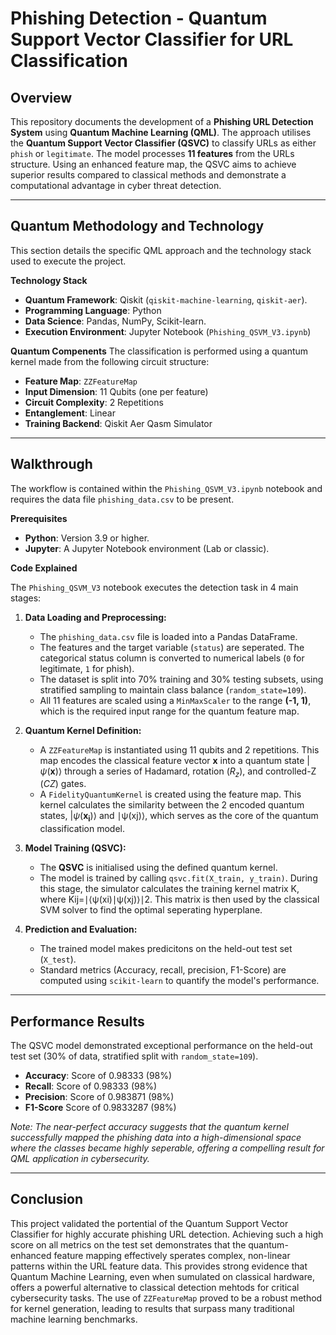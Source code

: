 # Phishing Detection - Quantum Support Vector Classifier for URL Classification
## Overview
This repository documents the development of a **Phishing URL Detection System** using **Quantum Machine Learning (QML)**. The approach utilises the **Quantum Support Vector Classifier (QSVC)** to classify URLs as either `phish` or `legitimate`.
The model processes **11 features** from the URLs structure. Using an enhanced feature map, the QSVC aims to achieve superior results compared to classical methods and demonstrate a computational advantage in cyber threat detection.
***
## Quantum Methodology and Technology
This section details the specific QML approach and the technology stack used to execute the project.

**Technology Stack**
* **Quantum Framework**: Qiskit (`qiskit-machine-learning`, `qiskit-aer`).
* **Programming Language**: Python
* **Data Science**: Pandas, NumPy, Scikit-learn.
* **Execution Environment**: Jupyter Notebook (`Phishing_QSVM_V3.ipynb`)

**Quantum Compenents**
The classification is performed using a quantum kernel made from the following circuit structure:
* **Feature Map**: `ZZFeatureMap`
* **Input Dimension**: 11 Qubits (one per feature)
* **Circuit Complexity**: 2 Repetitions
* **Entanglement**: Linear
* **Training Backend**: Qiskit Aer Qasm Simulator
***
## Walkthrough
The workflow is contained within the `Phishing_QSVM_V3.ipynb` notebook and requires the data file `phishing_data.csv` to be present.

**Prerequisites**
* **Python**: Version 3.9 or higher.
* **Jupyter**: A Jupyter Notebook environment (Lab or classic).

**Code Explained**

The `Phishing_QSVM_V3` notebook executes the detection task in 4 main stages:
1. **Data Loading and Preprocessing:**
   * The `phishing_data.csv` file is loaded into a Pandas DataFrame.
   * The features and the target variable (`status`) are seperated. The categorical status column is converted to numerical labels (`0` for legitimate, `1` for phish).
   * The dataset is split into 70% training and 30% testing subsets, using stratified sampling to maintain class balance (`random_state=109`).
   * All 11 features are scaled using a `MinMaxScaler` to the range **(-1, 1)**, which is the required input range for the quantum feature map.

2. **Quantum Kernel Definition:**
   * A `ZZFeatureMap` is instantiated using 11 qubits and 2 repetitions. This map encodes the classical feature vector $\mathbf{x}$ into a quantum state $|\psi(\mathbf{x})\rangle$ through a series of Hadamard, rotation ($R_z$​), and controlled-Z ($CZ$) gates.
   * A `FidelityQuantumKernel` is created using the feature map. This kernel calculates the similarity between the 2 encoded quantum states, $|\psi(\mathbf{x_i})\rangle$ and ∣ψ(xj​)⟩, which serves as the core of the quantum classification model.

3. **Model Training (QSVC):**
   * The **QSVC** is initialised using the defined quantum kernel.
   * The model is trained by calling `qsvc.fit(X_train, y_train)`. During this stage, the simulator calculates the training kernel matrix K, where Kij​=∣⟨ψ(xi​)∣ψ(xj​)⟩∣2. This matrix is then used by the classical SVM solver to find the optimal seperating hyperplane.

4. **Prediction and Evaluation:**
   * The trained model makes predicitons on the held-out test set (`X_test`).
   * Standard metrics (Accuracy, recall, precision, F1-Score) are computed using `scikit-learn` to quantify the model's performance.
***
## Performance Results
The QSVC model demonstrated exceptional performance on the held-out test set (30% of data, stratified split with `random_state=109`).
* **Accuracy**: Score of 0.98333 (98%)
* **Recall**: Score of 0.98333 (98%)
* **Precision**: Score of 0.983871 (98%)
* **F1-Score** Score of 0.9833287 (98%)

*Note: The near-perfect accuracy suggests that the quantum kernel successfully mapped the phishing data into a high-dimensional space where the classes became highly seperable, offering a compelling result for QML application in cybersecurity.*
***
## Conclusion
This project validated the portential of the Quantum Support Vector Classifier for highly accurate phishing URL detection. Achieving such a high score on all metrics on the test set demonstrates that the quantum-enhanced feature mapping effectively sperates complex, non-linear patterns within the URL feature data. This provides strong evidence that Quantum Machine Learning, even when sumulated on classical hardware, offers a powerful alternative to classical detection mehtods for critical cybersecurity tasks. The use of `ZZFeatureMap` proved to be a robust method for kernel generation, leading to results that surpass many traditional machine learning benchmarks.
